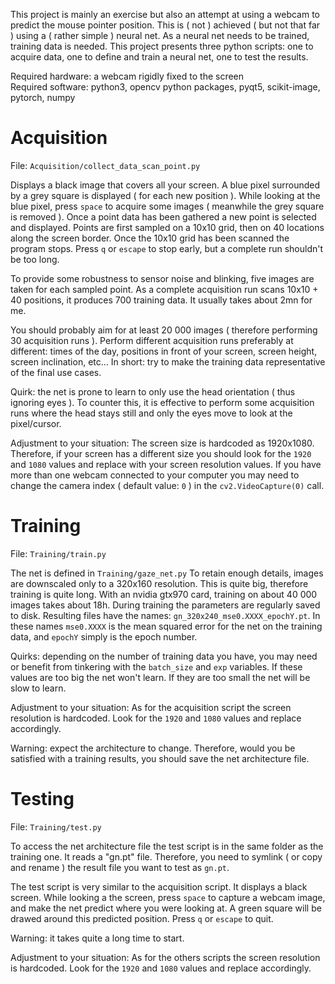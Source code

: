 This project is mainly an exercise but also an attempt at using a webcam to predict the mouse pointer position.
This is ( not ) achieved ( but not that far ) using a ( rather simple ) neural net.
As a neural net needs to be trained, training data is needed.
This project presents three python scripts: one to acquire data, one to define and train a neural net, one to test the results.

Required hardware: a webcam rigidly fixed to the screen\
Required software: python3, opencv python packages, pyqt5, scikit-image, pytorch, numpy



Acquisition
===========

File: `Acquisition/collect_data_scan_point.py`

Displays a black image that covers all your screen.
A blue pixel surrounded by a grey square is displayed ( for each new position ).
While looking at the blue pixel, press `space` to acquire some images ( meanwhile the grey square is removed ).
Once a point data has been gathered a new point is selected and displayed.
Points are first sampled on a 10x10 grid, then on 40 locations along the screen border.
Once the 10x10 grid has been scanned the program stops.
Press `q` or `escape` to stop early, but a complete run shouldn't be too long.

To provide some robustness to sensor noise and blinking, five images are taken for each sampled point.
As a complete acquisition run scans 10x10 + 40 positions, it produces 700 training data.
It usually takes about 2mn for me.

You should probably aim for at least 20 000 images ( therefore performing 30 acquisition runs ).
Perform different acquisition runs preferably at different: times of the day, positions in front of your screen, screen height, screen inclination, etc...
In short: try to make the training data representative of the final use cases.

Quirk: the net is prone to learn to only use the head orientation ( thus ignoring eyes ).
To counter this, it is effective to perform some acquisition runs where the head stays still and only the eyes move to look at the pixel/cursor.

Adjustment to your situation:
The screen size is hardcoded as 1920x1080.
Therefore, if your screen has a different size you should look for the `1920` and `1080` values and replace with your screen resolution values.
If you have more than one webcam connected to your computer you may need to change the camera index ( default value: `0` ) in the `cv2.VideoCapture(0)` call.


Training
========

File: `Training/train.py`

The net is defined in `Training/gaze_net.py`
To retain enough details, images are downscaled only to a 320x160 resolution.
This is quite big, therefore training is quite long.
With an nvidia gtx970 card, training on about 40 000 images takes about 18h.
During training the parameters are regularly saved to disk.
Resulting files have the names: `gn_320x240_mse0.XXXX_epochY.pt`.
In these names `mse0.XXXX` is the mean squared error for the net on the training data, and `epochY` simply is the epoch number.

Quirks: depending on the number of training data you have, you may need or benefit from tinkering with the `batch_size` and `exp` variables.
If these values are too big the net won't learn.
If they are too small the net will be slow to learn.

Adjustment to your situation:
As for the acquisition script the screen resolution is hardcoded.
Look for the `1920` and `1080` values and replace accordingly.

Warning: expect the architecture to change.
Therefore, would you be satisfied with a training results, you should save the net architecture file.


Testing
=======

File: `Training/test.py`

To access the net architecture file the test script is in the same folder as the training one.
It reads a "gn.pt" file.
Therefore, you need to symlink ( or copy and rename ) the result file you want to test as `gn.pt`.

The test script is very similar to the acquisition script.
It displays a black screen.
While looking a the screen, press `space` to capture a webcam image, and make the net predict where you were looking at.
A green square will be drawed around this predicted position.
Press `q` or `escape` to quit.

Warning: it takes quite a long time to start.

Adjustment to your situation:
As for the others scripts the screen resolution is hardcoded.
Look for the `1920` and `1080` values and replace accordingly.
